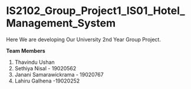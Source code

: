 # IS2102_Group_Project1_IS01_Hotel_Management_System

Here We are developing Our University 2nd Year Group Project.


**Team Members**

1. Thavindu Ushan
2. Sethiya Nisal - 19020562
3. Janani Samarawickrama - 19020767
4. Lahiru Galhena -19020252
